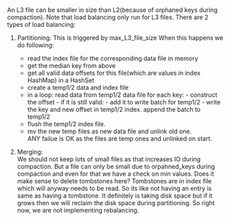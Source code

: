 An L3 file can be smaller in size than L2(because of orphaned keys during compaction).
Note that load balancing only run for L3 files.
There are 2 types of load balancing:
1. Partitioning: This is triggered by max_L3_file_size
   When this happens we do following: 
   - read the index file for the corresponding data file in memory
   - get the median key from above
   - get all valid data offsets for this file(which are values in index HashMap) in a HashSet
   - create a temp1/2 data and index file
   - in a loop:
        read data from temp1/2 data file
        for each key:
            - construct the offset 
            - if it is still valid:
                - add it to write batch for temp1/2
                - write the key and new offset in temp1/2 index.
        append the batch to temp1/2
   - flush the temp1/2 index file.  
   - mv the new temp files as new data file and unlink old one.   
   ANY failue is OK as the files are temp ones and unlinked on start.
   
2. Merging:   
   We should not keep lots of small files as that increases IO during compaction.
   But a file can only be small due to orpahned_keys during compaction and even for that we have a check on min values.
   Does it make sense to delete tombstones here?
   Tombstones are in index file which will anyway needs to be read.
   So its like not having an entry is same as having a tombstone.
   It definitely is taking disk space but if it grows then we will
   reclaim the disk space during partitioning.
   So right now, we are not implementing rebalancing.